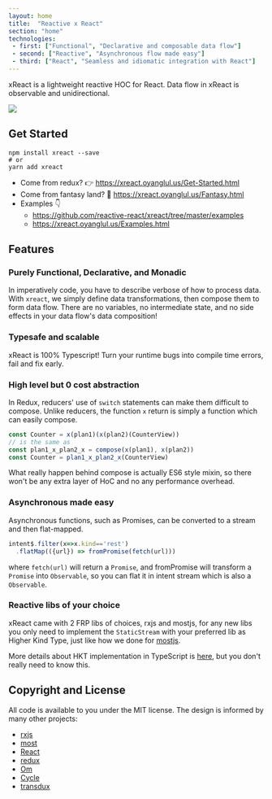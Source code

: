 ```yaml
---
layout: home
title:  "Reactive x React"
section: "home"
technologies:
 - first: ["Functional", "Declarative and composable data flow"]
 - second: ["Reactive", "Asynchronous flow made easy"]
 - third: ["React", "Seamless and idiomatic integration with React"]
---
```


xReact is a lightweight reactive HOC for React. Data flow in xReact is observable and unidirectional.

![](https://www.evernote.com/l/ABdv2Ks5f7dNQKxyoz7Q1eB9Xm9vy3U11ZMB/image.png)

## Get Started
```
npm install xreact --save
# or
yarn add xreact
```

- Come from redux? 👉 <https://xreact.oyanglul.us/Get-Started.html>
- Come from fantasy land? 🌈 <https://xreact.oyanglul.us/Fantasy.html>
- Examples 👇
  - <https://github.com/reactive-react/xreact/tree/master/examples>
  - <https://xreact.oyanglul.us/Examples.html>

## Features

### Purely Functional, Declarative, and Monadic
In imperatively code, you have to describe verbose of how to process data.  With `xreact`, we simply define data transformations, then compose them to form data flow. There are no variables, no intermediate state, and no side effects in your data flow's data composition!

### Typesafe and scalable
xReact is 100% Typescript! Turn your runtime bugs into compile time errors, fail and fix early.

### High level but 0 cost abstraction
In Redux, reducers' use of `switch` statements can make them difficult to compose. Unlike reducers, the function `x` return is simply a function which can easily compose.

```js
const Counter = x(plan1)(x(plan2)(CounterView))
// is the same as
const plan1_x_plan2_x = compose(x(plan1), x(plan2))
const Counter = plan1_x_plan2_x(CounterView)
```

What really happen behind compose is actually ES6 style mixin, so there won't be any extra layer of HoC and no any performance overhead.

### Asynchronous made easy
Asynchronous functions, such as Promises, can be converted to a stream and then flat-mapped.

```js
intent$.filter(x=>x.kind=='rest')
  .flatMap(({url}) => fromPromise(fetch(url)))
```

where `fetch(url)` will return a `Promise`, and fromPromise will transform a `Promise` into `Observable`, so you can flat it in intent stream which is also a `Observable`.

### Reactive libs of your choice
xReact came with 2 FRP libs of choices, rxjs and mostjs, for any new libs you only need to implement the `StaticStream` with your preferred lib as Higher Kind Type, just like how we done for [mostjs](https://github.com/reactive-react/xreact/blob/master/src/xs/most.ts).

More details about HKT implementation in TypeScript is [here](https://github.com/gcanti/fp-ts), but you don't really need to know this.

## Copyright and License
All code is available to you under the MIT license. The design is informed by many other projects:
- [rxjs](https://github.com/ReactiveX/rxjs)
- [most](https://github.com/cujojs/most)
- [React](http://facebook.github.io/react/)
- [redux](https://github.com/rackt/redux)
- [Om](https://github.com/omcljs/om)
- [Cycle](http://cycle.js.org/)
- [transdux](https://github.com/jcouyang/transdux)
